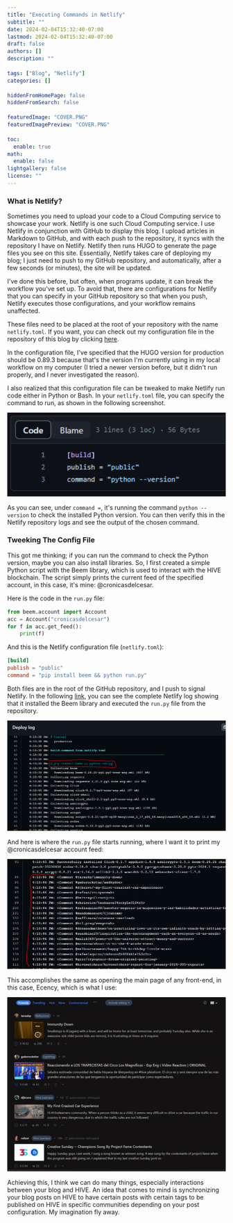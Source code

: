 ```yaml
---
title: "Executing Commands in Netlify"
subtitle: ""
date: 2024-02-04T15:32:40-07:00
lastmod: 2024-02-04T15:32:40-07:00
draft: false
authors: []
description: ""

tags: ["Blog", "Netlify"]
categories: []

hiddenFromHomePage: false
hiddenFromSearch: false

featuredImage: "COVER.PNG"
featuredImagePreview: "COVER.PNG"

toc:
  enable: true
math:
  enable: false
lightgallery: false
license: ""
---
```


### What is Netlify?

Sometimes you need to upload your code to a Cloud Computing service to showcase your work. Netlify is one such Cloud Computing service. I use Netlify in conjunction with GitHub to display this blog. I upload articles in Markdown to GitHub, and with each push to the repository, it syncs with the repository I have on Netlify. Netlify then runs HUGO to generate the page files you see on this site. Essentially, Netlify takes care of deploying my blog; I just need to push to my GitHub repository, and automatically, after a few seconds (or minutes), the site will be updated.
<!--more-->

I've done this before, but often, when programs update, it can break the workflow you've set up. To avoid that, there are configurations for Netlify that you can specify in your GitHub repository so that when you push, Netlify executes those configurations, and your workflow remains unaffected.

These files need to be placed at the root of your repository with the name `netlify.toml`. If you want, you can check out my configuration file in the repository of this blog by clicking [here](https://github.com/CesarPazzi/blog/blob/master/netlify.toml).

In the configuration file, I've specified that the HUGO version for production should be 0.89.3 because that's the version I'm currently using in my local workflow on my computer (I tried a newer version before, but it didn't run properly, and I never investigated the reason).

I also realized that this configuration file can be tweaked to make Netlify run code either in Python or Bash. In your `netlify.toml` file, you can specify the command to run, as shown in the following screenshot.

<img src="2024-02-04-16-01-55-image.png" title="" alt="" width="662">

As you can see, under `command =`, it's running the command `python --version` to check the installed Python version. You can then verify this in the Netlify repository logs and see the output of the chosen command.

### Tweeking The Config File

This got me thinking; if you can run the command to check the Python version, maybe you can also install libraries. So, I first created a simple Python script with the Beem library, which is used to interact with the HIVE blockchain. The script simply prints the current feed of the specified account, in this case, it's mine: @cronicasdelcesar.

Here is the code in the `run.py` file:

```python
from beem.account import Account
acc = Account("cronicasdelcesar")
for f in acc.get_feed():
    print(f)
```

And this is the Netlify configuration file (`netlify.toml`):

```toml
[build]
publish = "public"
command = "pip install beem && python run.py"
```

Both files are in the root of the GitHub repository, and I push to signal Netlify. In the following [link](./netlifylog.txt), you can see the complete Netlify log showing that it installed the Beem library and executed the `run.py` file from the repository.

![](2024-02-04-16-30-09-image.png)

And here is where the `run.py` file starts running, where I want it to print my @cronicasdelcesar account feed:

![](2024-02-04-16-31-50-image.png)

This accomplishes the same as opening the main page of any front-end, in this case, Ecency, which is what I use:

![](2024-02-04-16-32-47-image.png)

Achieving this, I think we can do many things, especially interactions between your blog and HIVE. An idea that comes to mind is synchronizing your blog posts on HIVE to have certain posts with certain tags to be published on HIVE in specific communities depending on your post configuration. My imagination fly away.
